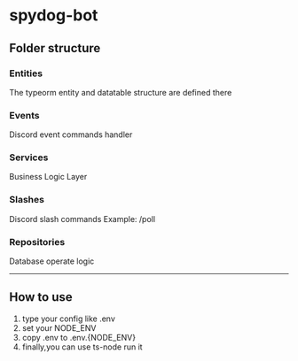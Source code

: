 # spydog-bot

## Folder structure

### Entities 
The typeorm entity and datatable structure are defined there

### Events
Discord event commands handler

### Services
Business Logic Layer

### Slashes
Discord slash commands 
Example: /poll

### Repositories
Database operate logic

---

## How to use
1. type your config like .env
2. set your NODE_ENV
3. copy .env to .env.{NODE_ENV}
4. finally,you can use ts-node run it
